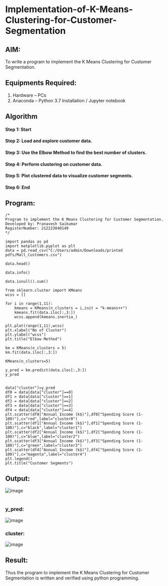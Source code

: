 # Implementation-of-K-Means-Clustering-for-Customer-Segmentation

## AIM:
To write a program to implement the K Means Clustering for Customer Segmentation.

## Equipments Required:
1. Hardware – PCs
2. Anaconda – Python 3.7 Installation / Jupyter notebook

## Algorithm
#### Step 1: Start 
#### Step 2: Load and explore customer data.
#### Step 3: Use the Elbow Method to find the best number of clusters.
#### Step 4: Perform clustering on customer data.
#### Step 5: Plot clustered data to visualize customer segments.
#### Step 6: End
## Program:
```
/*
Program to implement the K Means Clustering for Customer Segmentation.
Developed by: Pranavesh Saikumar
RegisterNumber: 212223040149
*/
```
```
import pandas as pd
import matplotlib.pyplot as plt
data = pd.read_csv("C:/Users/admin/Downloads/printed pdfs/Mall_Customers.csv")

data.head()

data.info()

data.isnull().sum()

from sklearn.cluster import KMeans
wcss = []

for i in range(1,11):
    kmeans = KMeans(n_clusters = i,init = "k-means++")
    kmeans.fit(data.iloc[:,3:])
    wcss.append(kmeans.inertia_)

plt.plot(range(1,11),wcss)
plt.xlabel("No of Cluster")
plt.ylabel("wcss")
plt.title("Elbow Method")

km = KMeans(n_clusters = 5)
km.fit(data.iloc[:,3:])

KMeans(n_clusters=5)

y_pred = km.predict(data.iloc[:,3:])
y_pred


data["cluster"]=y_pred
df0 = data[data["cluster"]==0]
df1 = data[data["cluster"]==1]
df2 = data[data["cluster"]==2]
df3 = data[data["cluster"]==3]
df4 = data[data["cluster"]==4]
plt.scatter(df0["Annual Income (k$)"],df0["Spending Score (1-100)"],c="red",label="cluster0")
plt.scatter(df1["Annual Income (k$)"],df1["Spending Score (1-100)"],c="black",label="cluster1")
plt.scatter(df2["Annual Income (k$)"],df2["Spending Score (1-100)"],c="blue",label="cluster2")
plt.scatter(df3["Annual Income (k$)"],df3["Spending Score (1-100)"],c="green",label="cluster3")
plt.scatter(df4["Annual Income (k$)"],df4["Spending Score (1-100)"],c="magenta",label="cluster4")
plt.legend()
plt.title("Customer Segments")

```

## Output:

![image](https://github.com/Sajetha13/Implementation-of-K-Means-Clustering-for-Customer-Segmentation/assets/138849316/b6d05d6a-240a-4363-a3ec-930baf12b706)
<br><br>
### y_pred:
![image](https://github.com/Sajetha13/Implementation-of-K-Means-Clustering-for-Customer-Segmentation/assets/138849316/4d502d17-a83c-4478-9e03-9e2d721d8780)
### cluster:
![image](https://github.com/Sajetha13/Implementation-of-K-Means-Clustering-for-Customer-Segmentation/assets/138849316/72c303f8-a9a3-4ef6-a395-82d8424ad990)


## Result:
Thus the program to implement the K Means Clustering for Customer Segmentation is written and verified using python programming.
